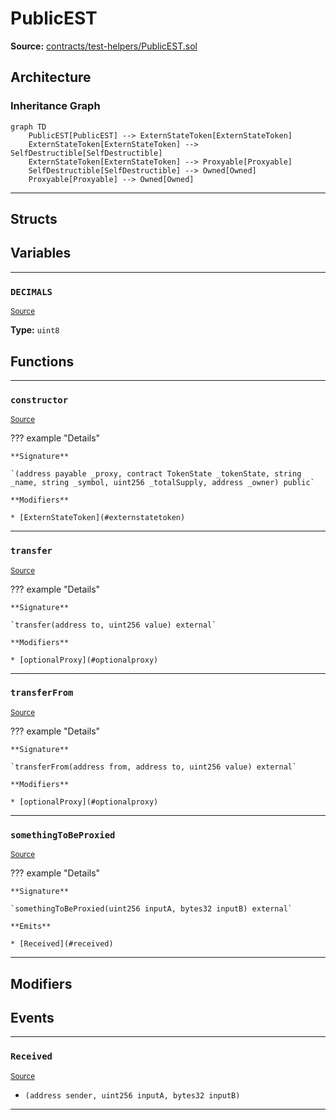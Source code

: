 # PublicEST

**Source:** [contracts/test-helpers/PublicEST.sol](https://github.com/Synthetixio/synthetix/tree/develop/contracts/test-helpers/PublicEST.sol)

## Architecture

### Inheritance Graph

```mermaid
graph TD
    PublicEST[PublicEST] --> ExternStateToken[ExternStateToken]
    ExternStateToken[ExternStateToken] --> SelfDestructible[SelfDestructible]
    ExternStateToken[ExternStateToken] --> Proxyable[Proxyable]
    SelfDestructible[SelfDestructible] --> Owned[Owned]
    Proxyable[Proxyable] --> Owned[Owned]
```

---

## Structs

## Variables

---

### `DECIMALS`
<sub>[Source](https://github.com/Synthetixio/synthetix/tree/develop/contracts/test-helpers/PublicEST.sol#L7)</sub>

**Type:** `uint8`

## Functions

---

### `constructor`
<sub>[Source](https://github.com/Synthetixio/synthetix/tree/develop/contracts/test-helpers/PublicEST.sol#L9)</sub>

??? example "Details"

    **Signature**

    `(address payable _proxy, contract TokenState _tokenState, string _name, string _symbol, uint256 _totalSupply, address _owner) public`

    **Modifiers**

    * [ExternStateToken](#externstatetoken)

---

### `transfer`
<sub>[Source](https://github.com/Synthetixio/synthetix/tree/develop/contracts/test-helpers/PublicEST.sol#L18)</sub>

??? example "Details"

    **Signature**

    `transfer(address to, uint256 value) external`

    **Modifiers**

    * [optionalProxy](#optionalproxy)

---

### `transferFrom`
<sub>[Source](https://github.com/Synthetixio/synthetix/tree/develop/contracts/test-helpers/PublicEST.sol#L22)</sub>

??? example "Details"

    **Signature**

    `transferFrom(address from, address to, uint256 value) external`

    **Modifiers**

    * [optionalProxy](#optionalproxy)

---

### `somethingToBeProxied`
<sub>[Source](https://github.com/Synthetixio/synthetix/tree/develop/contracts/test-helpers/PublicEST.sol#L33)</sub>

??? example "Details"

    **Signature**

    `somethingToBeProxied(uint256 inputA, bytes32 inputB) external`

    **Emits**

    * [Received](#received)

---

## Modifiers

## Events

---

### `Received`
<sub>[Source](https://github.com/Synthetixio/synthetix/tree/develop/contracts/test-helpers/PublicEST.sol#L31)</sub>

- `(address sender, uint256 inputA, bytes32 inputB)`

---

